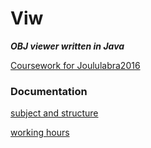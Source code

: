 # Viw

***OBJ viewer written in Java***

[Coursework for Joululabra2016](https://www.cs.helsinki.fi/courses/582221/2016/s/a/3)

### Documentation

[subject and structure](/docs/subjectAndStructure.md)

[working hours](/docs/hours.md)
